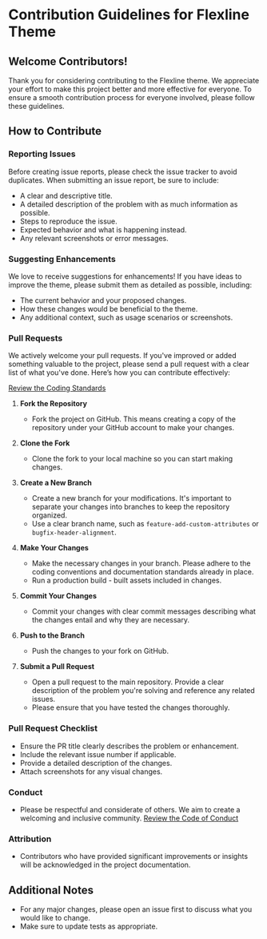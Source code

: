 # Contribution Guidelines for Flexline Theme

## Welcome Contributors!
Thank you for considering contributing to the Flexline theme. We appreciate your effort to make this project better and more effective for everyone. To ensure a smooth contribution process for everyone involved, please follow these guidelines.

## How to Contribute

### Reporting Issues
Before creating issue reports, please check the issue tracker to avoid duplicates. When submitting an issue report, be sure to include:
- A clear and descriptive title.
- A detailed description of the problem with as much information as possible.
- Steps to reproduce the issue.
- Expected behavior and what is happening instead.
- Any relevant screenshots or error messages.

### Suggesting Enhancements
We love to receive suggestions for enhancements! If you have ideas to improve the theme, please submit them as detailed as possible, including:
- The current behavior and your proposed changes.
- How these changes would be beneficial to the theme.
- Any additional context, such as usage scenarios or screenshots.




### Pull Requests
We actively welcome your pull requests. If you've improved or added something valuable to the project, please send a pull request with a clear list of what you've done. Here’s how you can contribute effectively:

[Review the Coding Standards](CODING_STANDARDS.md)

1. **Fork the Repository**
   - Fork the project on GitHub. This means creating a copy of the repository under your GitHub account to make your changes.

2. **Clone the Fork**
   - Clone the fork to your local machine so you can start making changes.

3. **Create a New Branch**
   - Create a new branch for your modifications. It's important to separate your changes into branches to keep the repository organized.
   - Use a clear branch name, such as `feature-add-custom-attributes` or `bugfix-header-alignment`.

4. **Make Your Changes**
   - Make the necessary changes in your branch. Please adhere to the coding conventions and documentation standards already in place.
   - Run a production build - built assets included in changes.

5. **Commit Your Changes**
   - Commit your changes with clear commit messages describing what the changes entail and why they are necessary.

6. **Push to the Branch**
   - Push the changes to your fork on GitHub.

7. **Submit a Pull Request**
   - Open a pull request to the main repository. Provide a clear description of the problem you're solving and reference any related issues.
   - Please ensure that you have tested the changes thoroughly.

### Pull Request Checklist
- Ensure the PR title clearly describes the problem or enhancement.
- Include the relevant issue number if applicable.
- Provide a detailed description of the changes.
- Attach screenshots for any visual changes.

### Conduct
- Please be respectful and considerate of others. We aim to create a welcoming and inclusive community.
[Review the Code of Conduct](CODE_OF_CONDUCT.md)

### Attribution
- Contributors who have provided significant improvements or insights will be acknowledged in the project documentation.

## Additional Notes
- For any major changes, please open an issue first to discuss what you would like to change.
- Make sure to update tests as appropriate.
